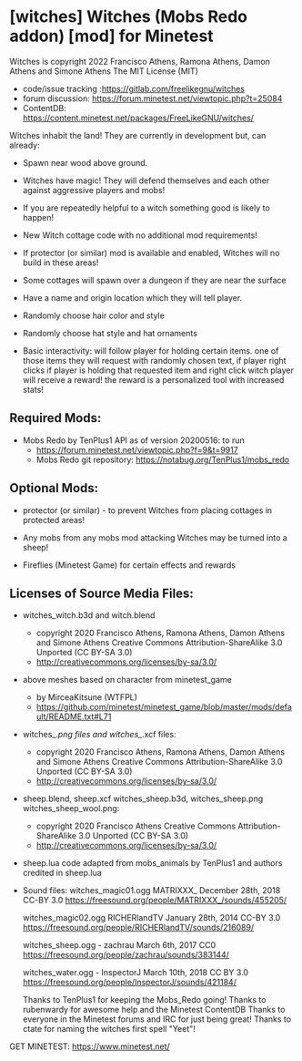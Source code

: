 # [witches] Witches (Mobs Redo addon) [mod] for Minetest 

Witches is copyright 2022 Francisco Athens, Ramona Athens, Damon Athens and Simone Athens
The MIT License (MIT)

* code/issue tracking :https://gitlab.com/freelikegnu/witches
* forum discussion: https://forum.minetest.net/viewtopic.php?t=25084
* ContentDB: https://content.minetest.net/packages/FreeLikeGNU/witches/
  
Witches inhabit the land! They are currently in development but, can already:

* Spawn near wood above ground.
  
* Witches have magic!  They will defend themselves and each other against aggressive players and mobs!
  
* If you are repeatedly helpful to a witch something good is likely to happen!
  
* New Witch cottage code with no additional mod requirements!

* If protector (or similar) mod is available and enabled, Witches will no build in these areas! 
  
* Some cottages will spawn over a dungeon if they are near the surface

* Have a name and origin location which they will tell player.

* Randomly choose hair color and style

* Randomly choose hat style and hat ornaments

* Basic interactivity:
    will follow player for holding certain items.
    one of those items they will request with randomly chosen text, if player right clicks
    if player is holding that requested item and right click witch player will receive a reward!
    the reward is a personalized tool with increased stats!

## Required Mods:
* Mobs Redo by TenPlus1 API as of version 20200516: to run
    * https://forum.minetest.net/viewtopic.php?f=9&t=9917
    * Mobs Redo git repository:  https://notabug.org/TenPlus1/mobs_redo

## Optional Mods:
* protector (or similar) - to prevent Witches from placing cottages in protected areas! 
  
* Any mobs from any mobs mod attacking Witches may be turned into a sheep!

* Fireflies (Minetest Game) for certain effects and rewards
  
## Licenses of Source Media Files:
* witches_witch.b3d and witch.blend 
    * copyright 2020 Francisco Athens, Ramona Athens, Damon Athens and Simone Athens
      Creative Commons Attribution-ShareAlike 3.0 Unported (CC BY-SA 3.0)
    * http://creativecommons.org/licenses/by-sa/3.0/

* above meshes based on character from minetest_game
    * by MirceaKitsune (WTFPL)
    * https://github.com/minetest/minetest_game/blob/master/mods/default/README.txt#L71

* witches_*.png files and witches_*.xcf files:
    * copyright 2020 Francisco Athens, Ramona Athens, Damon Athens and Simone Athens
      Creative Commons  Attribution-ShareAlike 3.0 Unported (CC BY-SA 3.0) 
    * http://creativecommons.org/licenses/by-sa/3.0/

* sheep.blend, sheep.xcf witches_sheep.b3d, witches_sheep.png witches_sheep_wool.png:
    * copyright 2020 Francisco Athens
      Creative Commons  Attribution-ShareAlike 3.0 Unported (CC BY-SA 3.0) 
    * http://creativecommons.org/licenses/by-sa/3.0/

* sheep.lua code adapted from mobs_animals by TenPlus1 and authors credited in sheep.lua
  
* Sound files:
    witches_magic01.ogg  MATRIXXX_ December 28th, 2018 CC-BY 3.0
      https://freesound.org/people/MATRIXXX_/sounds/455205/

    witches_magic02.ogg RICHERlandTV January 28th, 2014 CC-BY 3.0
      https://freesound.org/people/RICHERlandTV/sounds/216089/

    witches_sheep.ogg - zachrau March 6th, 2017 CC0
      https://freesound.org/people/zachrau/sounds/383144/
    
    witches_water.ogg - InspectorJ  March 10th, 2018 CC BY 3.0 
      https://freesound.org/people/InspectorJ/sounds/421184/
   
  Thanks to TenPlus1 for keeping the Mobs_Redo going!
  Thanks to rubenwardy for awesome help and the Minetest ContentDB
  Thanks to everyone in the Minetest forums and IRC for just being great!
  Thanks to ctate for naming the witches first spell "Yeet"!

GET MINETEST: https://www.minetest.net/
